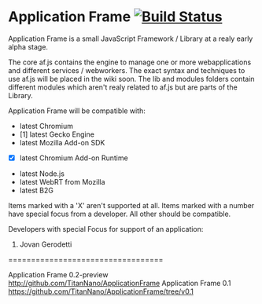 Application Frame [![Build Status](https://travis-ci.org/TitanNano/ApplicationFrame.png?branch=master)](https://travis-ci.org/TitanNano/ApplicationFrame)
=================================

Application Frame is a small JavaScript Framework / Library at a realy early alpha stage. 

The core af.js contains the engine to manage one or more webapplications and different services / webworkers. The exact syntax and techniques to use af.js will be placed in the wiki soon. 
The lib and modules folders contain different modules which aren't realy related to af.js but are parts of the Library.

Application Frame will be compatible with:

- latest Chromium
- [1] latest Gecko Engine
- latest Mozilla Add-on SDK
- [X] latest Chromium Add-on Runtime
- latest Node.js
- latest WebRT from Mozilla
- latest B2G

Items marked with a 'X' aren't supported at all. Items marked with a number have special focus from a developer. All other should be compatible.

Developers with special Focus for support of an application:

1. Jovan Gerodetti


==================================

Application Frame 0.2-preview http://github.com/TitanNano/ApplicationFrame
Application Frame 0.1 https://github.com/TitanNano/ApplicationFrame/tree/v0.1
